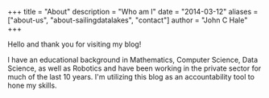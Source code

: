 +++
title = "About"
description = "Who am I"
date = "2014-03-12"
aliases = ["about-us", "about-sailingdatalakes", "contact"]
author = "John C Hale"
+++

Hello and thank you for visiting my blog!

I have an educational background in Mathematics,
Computer Science, Data Science, as well as Robotics and have been working in 
the private sector for much of the last 10 years. I'm utilizing this blog as 
an accountability tool to hone my skills. 